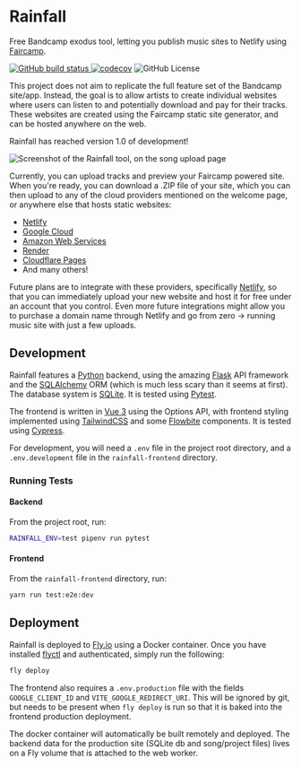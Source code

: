 # Rainfall
Free Bandcamp exodus tool, letting you publish music sites to Netlify using [Faircamp](https://codeberg.org/simonrepp/faircamp).

[![GitHub build status](https://github.com/audiodude/rainfall/actions/workflows/ci.yml/badge.svg)
![codecov](https://codecov.io/gh/audiodude/rainfall/branch/main/graph/badge.svg?token=rTPXFzOytM)](https://codecov.io/gh/audiodude/rainfall)
![GitHub License](https://img.shields.io/github/license/audiodude/rainfall)

This project does not aim to replicate the full feature set of the Bandcamp site/app. Instead, the goal is to allow artists to create individual websites where users can listen to and potentially download and pay for their tracks. These websites are created using the Faircamp static site generator, and can be hosted anywhere on the web.

Rainfall has reached version 1.0 of development!

![Screenshot of the Rainfall tool, on the song upload page](https://github.com/audiodude/rainfall/assets/57832/04e7088a-3d61-4dcd-b22a-445be161534e)

Currently, you can upload tracks and preview your Faircamp powered site. When you're ready, you can download a .ZIP file of your site, which you can then upload to any of the cloud providers mentioned on the welcome page, or anywhere else that hosts static websites:

* [Netlify](https://www.netlify.com/)
* [Google Cloud](https://cloud.google.com/storage?hl=en)
* [Amazon Web Services](https://aws.amazon.com/s3/)
* [Render](https://render.com)
* [Cloudflare Pages](https://pages.cloudflare.com/)
* And many others!


Future plans are to integrate with these providers, specifically [Netlify](https://www.netlify.com/), so that you can immediately upload your new website and host it for free under an account that you control. Even more future integrations might  allow you to purchase a domain name through Netlify and go from zero -> running music site with just a few uploads.

## Development

Rainfall features a [Python](https://www.python.org/) backend, using the amazing [Flask](https://flask.readthedocs.io/) API framework and the [SQLAlchemy](https://www.sqlalchemy.org/) ORM (which is much less scary than it seems at first). The database system is [SQLite](https://www.sqlite.org/index.html).  It is tested using [Pytest](https://pytest.org/).

The frontend is written in [Vue 3](https://vuejs.org/) using the Options API, with frontend styling implemented using [TailwindCSS](https://tailwindcss.com/) and some [Flowbite](https://flowbite.com/) components. It is tested using [Cypress](https://www.cypress.io/).

For development, you will need a `.env` file in the project root directory, and a `.env.development` file in the `rainfall-frontend` directory.

### Running Tests

#### Backend

From the project root, run:

```bash
RAINFALL_ENV=test pipenv run pytest
```

#### Frontend

From the `rainfall-frontend` directory, run:

```bash
yarn run test:e2e:dev
```

## Deployment

Rainfall is deployed to [Fly.io](https://fly.io/) using a Docker container. Once you have installed [flyctl](https://fly.io/docs/hands-on/install-flyctl/) and authenticated, simply run the following:

```bash
fly deploy
```

The frontend also requires a `.env.production` file with the fields `GOOGLE_CLIENT_ID` and `VITE_GOOGLE_REDIRECT_URI`. This will be ignored by git, but needs to be present when `fly deploy` is run so that it is baked into the frontend production deployment.

The docker container will automatically be built remotely and deployed. The backend data for the production site (SQLite db and song/project files) lives on a Fly volume that is attached to the web worker.
